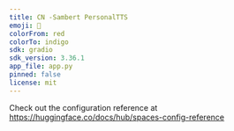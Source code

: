 ```yaml
---
title: CN -Sambert PersonalTTS
emoji: 🐨
colorFrom: red
colorTo: indigo
sdk: gradio
sdk_version: 3.36.1
app_file: app.py
pinned: false
license: mit
---
```


Check out the configuration reference at https://huggingface.co/docs/hub/spaces-config-reference
